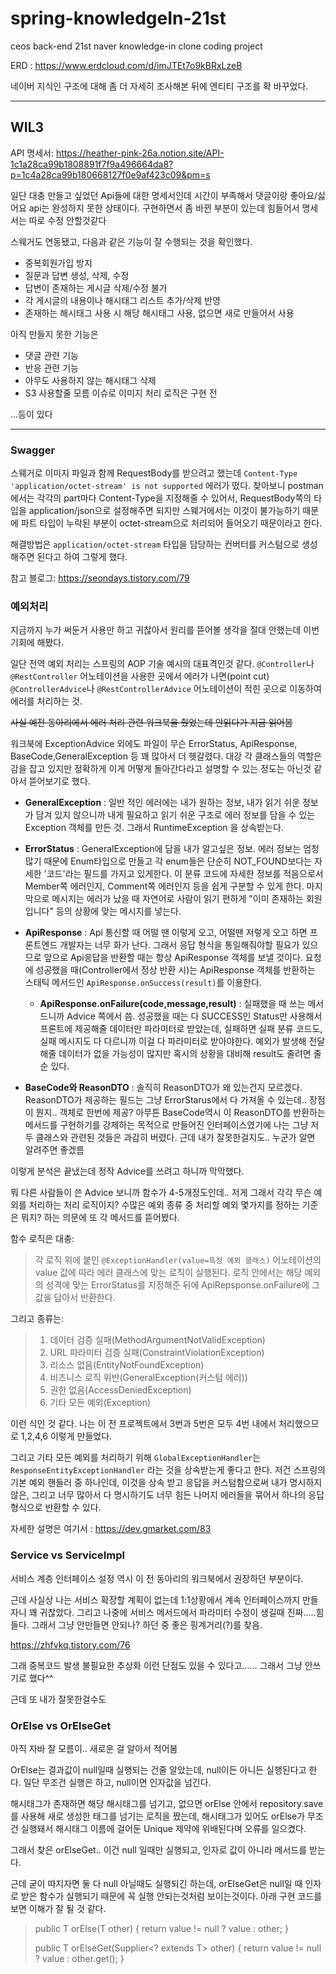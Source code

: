 # spring-knowledgeIn-21st
ceos back-end 21st naver knowledge-in clone coding project

ERD : https://www.erdcloud.com/d/imJTEt7o9kBRxLzeB

네이버 지식인 구조에 대해 좀 더 자세히 조사해본 뒤에 엔티티 구조를 확 바꾸었다.

---
## WIL3

API 명세서: https://heather-pink-26a.notion.site/API-1c1a28ca99b1808891f7f9a496664da8?p=1c4a28ca99b180668127f0e9af423c09&pm=s

일단 대충 만들고 싶었던 Api들에 대한 명세서인데 시간이 부족해서 댓글이랑 좋아요/싫어요 api는 완성하지 못한 상태이다.
구현하면서 좀 바뀐 부분이 있는데 힘들어서 명세서는 따로 수정 안할것같다

스웨거도 연동됐고, 다음과 같은 기능이 잘 수행되는 것을 확인했다.
- 중복회원가입 방지
- 질문과 답변 생성, 삭제, 수정
- 답변이 존재하는 게시글 삭제/수정 불가
- 각 게시글의 내용이나 해시태그 리스트 추가/삭제 반영
- 존재하는 해시태그 사용 시 해당 해시태그 사용, 없으면 새로 만들어서 사용

아직 만들지 못한 기능은
- 댓글 관련 기능
- 반응 관련 기능
- 아무도 사용하지 않는 해시태그 삭제
- S3 사용할줄 모름 이슈로 이미지 처리 로직은 구현 전

...등이 있다

-----
### Swagger
스웨거로 이미지 파일과 함께 RequestBody를 받으려고 했는데 `Content-Type 'application/octet-stream' is not supported` 에러가 떴다.
찾아보니 postman 에서는 각각의 part마다 Content-Type을 지정해줄 수 있어서,
RequestBody쪽의 타입을 application/json으로 설정해주면 되지만 스웨거에서는 이것이 불가능하기 때문에
파트 타입이 누락된 부분이 octet-stream으로 처리되어 들어오기 때문이라고 한다.

해결방법은 `application/octet-stream` 타입을 담당하는 컨버터를 커스텀으로 생성해주면 된다고 하여 그렇게 했다.

참고 블로그: https://seondays.tistory.com/79

### 예외처리
지금까지 누가 써둔거 사용만 하고 귀찮아서 원리를 뜯어볼 생각을 절대 안했는데 이번 기회에 해봤다.

일단 전역 예외 처리는 스프링의 AOP 기술 예시의 대표격인것 같다.
`@Controller`나 `@RestController` 어노테이션을 사용한 곳에서 에러가 나면(point cut)
`@ControllerAdvice`나 `@RestControllerAdvice` 어노테이션이 적힌 곳으로 이동하여 에러를 처리하는 것.

~~사실 예전 동아리에서 에러 처리 관련 워크북을 줬었는데 안읽다가 지금 읽어봄~~

워크북에 ExceptionAdvice 외에도 파일이 무슨 ErrorStatus, ApiResponse, BaseCode,GeneralException 등 꽤 많아서 더 헷갈렸다.
대강 각 클래스들의 역할은 감을 잡고 있지만 정확하게 이게 어떻게 돌아간다라고 설명할 수 있는 정도는 아닌것 같아서 뜯어보기로 했다.


- **GeneralException** : 일반 적인 에러에는 내가 원하는 정보, 내가 읽기 쉬운 정보가 담겨 있지 않으니까
  내게 필요하고 읽기 쉬운 구조로 에러 정보를 담을 수 있는 Exception 객체를 만든 것.
  그래서 RuntimeException 을 상속받는다.


- **ErrorStatus** : GeneralException에 담을 내가 알고싶은 정보. 에러 정보는 엄청 많기 때문에
  Enum타입으로 만들고 각 enum들은 단순히 NOT_FOUND보다는 자세한 '코드'라는 필드를 가지고 있게한다.
  이 분류 코드에 자세한 정보를 적음으로서 Member쪽 에러인지, Comment쪽 에러인지 등을 쉽게 구분할 수 있게 한다.
  마지막으로 메시지는 에러가 났을 때 자연어로 사람이 읽기 편하게 "이미 존재하는 회원입니다" 등의 상황에 맞는 메시지를 넣는다.
 

- **ApiResponse** : Api 통신할 때 어떨 땐 이렇게 오고, 어떨땐 저렇게 오고 하면 프론트엔드 개발자는 너무 화가 난다.
  그래서 응답 형식을 통일해줘야할 필요가 있으므로 앞으로 Api응답을 반환할 때는 항상 ApiResponse 객체를 보낼 것이다.
  요청에 성공했을 때(Controller에서 정상 반환 시)는 ApiResponse 객체를 반환하는 스태틱 메서드인 `ApiResponse.onSuccess(result)`를 이용한다.
  - **ApiResponse.onFailure(code,message,result)** : 실패했을 때 쓰는 메서드니까 Advice 쪽에서 씀. 성공했을 때는 다 SUCCESS인 Status만 사용해서
    프론트에 제공해줄 데이터만 파라미터로 받았는데, 실패하면 실패 분류 코드도, 실패 메시지도 다 다르니까 이걸 다 파라미터로 받아야한다.
    예외가 발생해 전달해줄 데이터가 없을 가능성이 많지만 혹시의 상황을 대비해 result도 줄려면 줄 순 있다.


- **BaseCode와 ReasonDTO** : 솔직히 ReasonDTO가 왜 있는건지 모르겠다. ReasonDTO가 제공하는 필드는 그냥 ErrorStarus에서 다 가져올 수 있는데..
  장점이 뭔지.. 객체로 한번에 제공? 아무튼 BaseCode역시 이 ReasonDTO를 반환하는 메서드를 구현하기를 강제하는 목적으로 만들어진 인터페이스였기에
  나는 그냥 저 두 클래스와 관련된 것들은 과감히 버렸다. 근데 내가 잘못한걸지도.. 누군가 알면 알려주면 좋겠름

이렇게 분석은 끝냈는데 정작 Advice를 쓰려고 하니까 막막했다.

뭐 다른 사람들이 쓴 Advice 보니까 함수가 4-5개정도인데..
저게 그래서 각각 무슨 예외를 처리하는 처리 로직이지? 수많은 예외 종류 중 처리할 예외 몇가지를 정하는 기준은 뭐지?
하는 의문에 또 각 메서드를 뜯어봤다.

함수 로직은 대충:
>각 로직 위에 붙인 `@ExceptionHandler(value=특정 예외 클래스)` 어노테이션의 value 값에 따라
>에러 클래스에 맞는 로직이 실행된다. 로직 안에서는 해당 예외의 성격에 맞는 ErrorStatus를 지정해준 뒤에
> ApiRepsponse.onFailure에 그 값을 담아서 반환한다.

그리고 종류는:
>1. 데이터 검증 실패(MethodArgumentNotValidException)
>2. URL 파라미터 검증 실패(ConstraintViolationException)
>3. 리소스 없음(EntityNotFoundException)
>4. 비즈니스 로직 위반(GeneralException(커스텀 에러))
>5. 권한 없음(AccessDeniedException)
>6. 기타 모든 예외(Exception)

이런 식인 것 같다.
나는 이 전 프로젝트에서 3번과 5번은 모두 4번 내에서 처리했으므로
1,2,4,6 이렇게 만들었다.

그리고 기타 모든 예외를 처리하기 위해 `GlobalExceptionHandler`는 `ResponseEntityExceptionHandler` 라는 것을
상속받는게 좋다고 한다. 저건 스프링의 기본 예외 핸들러 중 하나인데, 이것을 상속 받고 응답을 커스텀함으로써
내가 명시하지 않은, 그리고 너무 많아서 다 명시하기도 너무 힘든 나머지 에러들을 묶어서 하나의 응답 형식으로 반환할 수 있다.

자세한 설명은 여기서 : https://dev.gmarket.com/83

### Service vs ServiceImpl
서비스 계층 인터페이스 설정 역시 이 전 동아리의 워크북에서 권장하던 부분이다.

근데 사실상 나는 서비스 확장할 계획이 없는데 1:1상황에서 계속 인터페이스까지 만들자니 꽤 귀찮았다.
그리고 나중에 서비스 메서드에서 파라미터 수정이 생길때 진짜.....힘들다.
그래서 그냥 안만들면 안되나? 하던 중 좋은 핑계거리(?)를 찾음.

https://zhfvkq.tistory.com/76

그래 중복코드 발생 불필요한 추상화 이런 단점도 있을 수 있다고......
그래서 그냥 안쓰기로 했다^^

근데 또 내가 잘못한걸수도
### OrElse vs OrElseGet
아직 자바 잘 모름이.. 새로운 걸 알아서 적어봄

OrElse는 결과값이 null일때 실행되는 건줄 알았는데, null이든 아니든 실행된다고 한다.
일단 무조건 실행은 하고, null이면 인자값을 넘긴다.

해시태그가 존재하면 해당 해시태그를 넘기고, 없으면 orElse 안에서 repository.save를 사용해 새로 생성한 태그를 넘기는 로직을 짰는데,
해시태그가 있어도 orElse가 무조건 실행돼서 해시태그 이름에 걸어둔 Unique 제약에 위배된다며 오류를 일으켰다.

그래서 찾은 orElseGet.. 이건 null 일때만 실행되고, 인자로 값이 아니라 메서드를 받는다.

근데 굳이 따지자면 둘 다 null 아닐때도 실행되긴 하는데, orElseGet은 null일 때 인자로 받은 함수가 실행되기 때문에 꼭 실행 안되는것처럼 보이는것이다.
아래 구현 코드를 보면 이해가 잘 될 것 같다.

>public T orElse(T other) {
return value != null ? value : other;
}
> 
>public T orElseGet(Supplier<? extends T> other) {
return value != null ? value : other.get();
}




